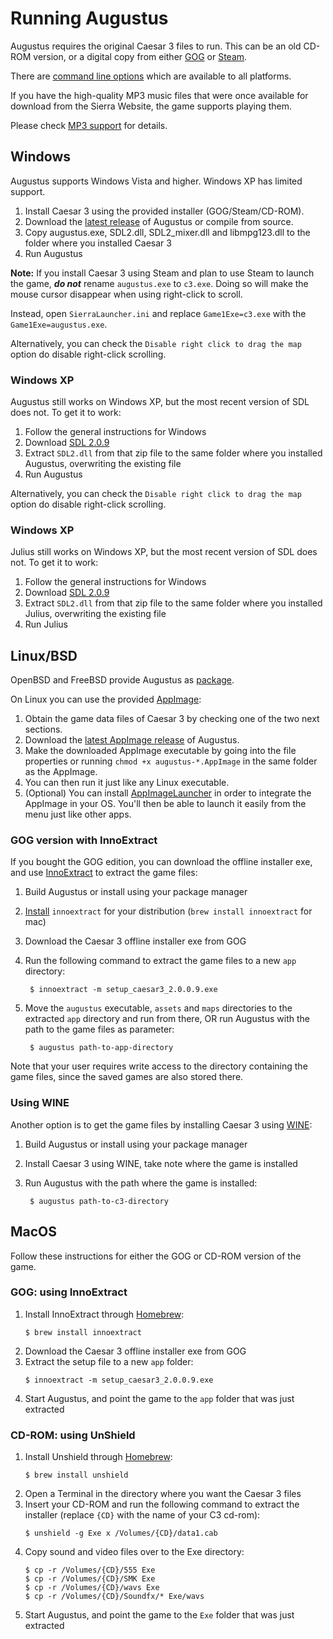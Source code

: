 # Running Augustus

Augustus requires the original Caesar 3 files to run. This can be an old CD-ROM version, or a digital copy
from either [GOG](https://www.gog.com/game/caesar_3) or
[Steam](https://store.steampowered.com/app/517790/Caesar_3/).

There are [command line options](https://github.com/Keriew/augustus/wiki/Command-line-options) which are available to all platforms.

If you have the high-quality MP3 music files that were once available for download from the Sierra Website,
the game supports playing them.

Please check [MP3 support](https://github.com/Keriew/augustus/wiki/MP3-Support) for details.

## Windows

Augustus supports Windows Vista and higher. Windows XP has limited support.

1. Install Caesar 3 using the provided installer (GOG/Steam/CD-ROM).
2. Download the [latest release](https://github.com/keriew/augustus/releases/latest) of Augustus or compile from source.
3. Copy augustus.exe, SDL2.dll, SDL2_mixer.dll and libmpg123.dll to the folder where you installed Caesar 3
4. Run Augustus

**Note:** If you install Caesar 3 using Steam and plan to use Steam to launch the game,
***do not*** rename `augustus.exe` to `c3.exe`.
Doing so will make the mouse cursor disappear when using right-click to scroll.
   
Instead, open `SierraLauncher.ini` and replace `Game1Exe=c3.exe` with the `Game1Exe=augustus.exe`.

Alternatively, you can check the `Disable right click to drag the map` option do disable right-click scrolling.

### Windows XP

Augustus still works on Windows XP, but the most recent version of SDL does not. To get it to work:

1. Follow the general instructions for Windows
2. Download [SDL 2.0.9](http://libsdl.org/release/SDL2-2.0.9-win32-x86.zip)
3. Extract `SDL2.dll` from that zip file to the same folder where you installed Augustus, overwriting the existing file
4. Run Augustus

Alternatively, you can check the `Disable right click to drag the map` option do disable right-click scrolling.

### Windows XP

Julius still works on Windows XP, but the most recent version of SDL does not. To get it to work:

1. Follow the general instructions for Windows
2. Download [SDL 2.0.9](http://libsdl.org/release/SDL2-2.0.9-win32-x86.zip)
3. Extract `SDL2.dll` from that zip file to the same folder where you installed Julius, overwriting the existing file
4. Run Julius

## Linux/BSD

OpenBSD and FreeBSD provide Augustus as [package](http://ports.su/games/augustus-game).

On Linux you can use the provided [AppImage](https://appimage.org/):

1. Obtain the game data files of Caesar 3 by checking one of the two next sections.
2. Download the [latest AppImage release](https://github.com/keriew/augustus/releases/latest) of Augustus.
3. Make the downloaded AppImage executable by going into the file properties or running
   `chmod +x augustus-*.AppImage` in the same folder as the AppImage.
4. You can then run it just like any Linux executable.
5. (Optional) You can install [AppImageLauncher](https://github.com/TheAssassin/AppImageLauncher#readme)
   in order to integrate the AppImage in your OS. You'll then be able to launch it easily from the menu
   just like other apps.

### GOG version with InnoExtract
If you bought the GOG edition, you can download the offline installer exe, and use
[InnoExtract](http://constexpr.org/innoextract/) to extract the game files:

1. Build Augustus or install using your package manager
2. [Install](http://constexpr.org/innoextract/install) `innoextract` for your distribution (`brew install innoextract` for mac)
3. Download the Caesar 3 offline installer exe from GOG
4. Run the following command to extract the game files to a new `app` directory:

        $ innoextract -m setup_caesar3_2.0.0.9.exe

5. Move the `augustus` executable, `assets` and `maps` directories to the extracted `app` directory and run from there, OR run Augustus
   with the path to the game files as parameter:

        $ augustus path-to-app-directory

Note that your user requires write access to the directory containing the game files, since the
saved games are also stored there.

### Using WINE

Another option is to get the game files by installing Caesar 3 using [WINE](https://www.winehq.org/):

1. Build Augustus or install using your package manager
2. Install Caesar 3 using WINE, take note where the game is installed
3. Run Augustus with the path where the game is installed:

        $ augustus path-to-c3-directory

## MacOS

Follow these instructions for either the GOG or CD-ROM version of the game.

### GOG: using InnoExtract

1. Install InnoExtract through [Homebrew](https://brew.sh/):
   ```
   $ brew install innoextract
   ```
2. Download the Caesar 3 offline installer exe from GOG
3. Extract the setup file to a new `app` folder:
   ```
   $ innoextract -m setup_caesar3_2.0.0.9.exe
   ```
4. Start Augustus, and point the game to the `app` folder that was just extracted

### CD-ROM: using UnShield

1. Install Unshield through [Homebrew](https://brew.sh/):
   ```
   $ brew install unshield
   ```
2. Open a Terminal in the directory where you want the Caesar 3 files
3. Insert your CD-ROM and run the following command to extract the installer (replace `{CD}` with the name of your C3 cd-rom):
   ```
   $ unshield -g Exe x /Volumes/{CD}/data1.cab
   ```
4. Copy sound and video files over to the Exe directory:
   ```
   $ cp -r /Volumes/{CD}/555 Exe
   $ cp -r /Volumes/{CD}/SMK Exe
   $ cp -r /Volumes/{CD}/wavs Exe
   $ cp -r /Volumes/{CD}/Soundfx/* Exe/wavs
   ```
5. Start Augustus, and point the game to the `Exe` folder that was just extracted
